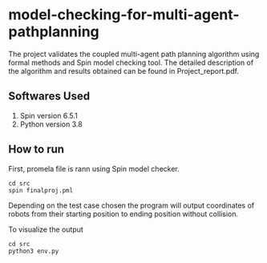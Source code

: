 # model-checking-for-multi-agent-pathplanning
The project validates the coupled multi-agent path planning algorithm using formal methods and Spin model checking tool. The detailed description of the algorithm and results obtained can be found in Project_report.pdf.

## Softwares Used
1. Spin version 6.5.1
2. Python version 3.8

## How to run
First, promela file is rann using Spin model checker.
```
cd src
spin finalproj.pml
```
Depending on the test case chosen the program will output coordinates of robots from their starting position to ending position without collision.

To visualize the output
```
cd src
python3 env.py
```